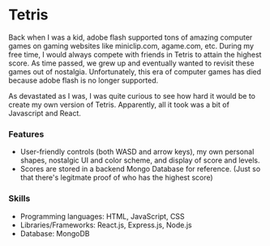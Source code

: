 # Tetris

Back when I was a kid, adobe flash supported tons of amazing computer games on gaming websites like miniclip.com, agame.com, etc. During my free time, I would always compete with friends in Tetris to attain the highest score. As time passed, we grew up and eventually wanted to revisit these games out of nostalgia. Unfortunately, this era of computer games has died because adobe flash is no longer supported.

As devastated as I was, I was quite curious to see how hard it would be to create my own version of Tetris. Apparently, all it took was a bit of Javascript and React.

### Features

- User-friendly controls (both WASD and arrow keys), my own personal shapes, nostalgic UI and color scheme, and display of score and levels.
- Scores are stored in a backend Mongo Database for reference. (Just so that there's legitmate proof of who has the highest score)

### Skills

- Programming languages: HTML, JavaScript, CSS
- Libraries/Frameworks: React.js, Express.js, Node.js
- Database: MongoDB
